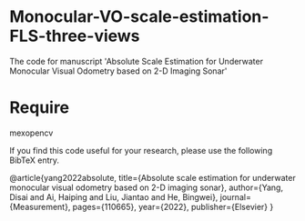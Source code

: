 # Monocular-VO-scale-estimation-FLS-three-views
The code for manuscript 'Absolute Scale Estimation for Underwater Monocular Visual Odometry based on 2-D Imaging Sonar'

# Require
mexopencv



If you find this code useful for your research, please use the following BibTeX entry.

@article{yang2022absolute,
  title={Absolute scale estimation for underwater monocular visual odometry based on 2-D imaging sonar},
  author={Yang, Disai and Ai, Haiping and Liu, Jiantao and He, Bingwei},
  journal={Measurement},
  pages={110665},
  year={2022},
  publisher={Elsevier}
}
